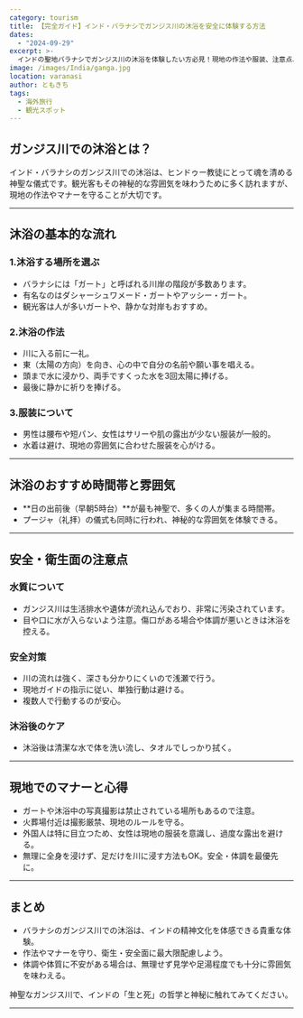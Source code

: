 ```yaml
---
category: tourism
title: 【完全ガイド】インド・バラナシでガンジス川の沐浴を安全に体験する方法
dates:
  - "2024-09-29"
excerpt: >-
  インドの聖地バラナシでガンジス川の沐浴を体験したい方必見！現地の作法や服装、注意点、安全対策まで、初心者にも分かりやすく徹底解説します。安心して神秘的な体験を楽しむための完全ガイド。
image: /images/India/ganga.jpg
location: varanasi
author: ともきち
tags:
  - 海外旅行
  - 観光スポット
---
```


## ガンジス川での沐浴とは？

インド・バラナシのガンジス川での沐浴は、ヒンドゥー教徒にとって魂を清める神聖な儀式です。観光客もその神秘的な雰囲気を味わうために多く訪れますが、現地の作法やマナーを守ることが大切です。

---

## 沐浴の基本的な流れ

### 1.沐浴する場所を選ぶ

- バラナシには「ガート」と呼ばれる川岸の階段が多数あります。
- 有名なのはダシャーシュワメード・ガートやアッシー・ガート。
- 観光客は人が多いガートや、静かな対岸もおすすめ。

### 2.沐浴の作法

- 川に入る前に一礼。
- 東（太陽の方向）を向き、心の中で自分の名前や願い事を唱える。
- 頭まで水に浸かり、両手ですくった水を3回太陽に捧げる。
- 最後に静かに祈りを捧げる。

### 3.服装について

- 男性は腰布や短パン、女性はサリーや肌の露出が少ない服装が一般的。
- 水着は避け、現地の雰囲気に合わせた服装を心がける。

---

## 沐浴のおすすめ時間帯と雰囲気

- **日の出前後（早朝5時台）**が最も神聖で、多くの人が集まる時間帯。
- プージャ（礼拝）の儀式も同時に行われ、神秘的な雰囲気を体験できる。

---

## 安全・衛生面の注意点

### 水質について

- ガンジス川は生活排水や遺体が流れ込んでおり、非常に汚染されています。
- 目や口に水が入らないよう注意。傷口がある場合や体調が悪いときは沐浴を控える。

### 安全対策

- 川の流れは強く、深さも分かりにくいので浅瀬で行う。
- 現地ガイドの指示に従い、単独行動は避ける。
- 複数人で行動するのが安心。

### 沐浴後のケア

- 沐浴後は清潔な水で体を洗い流し、タオルでしっかり拭く。

---

## 現地でのマナーと心得

- ガートや沐浴中の写真撮影は禁止されている場所もあるので注意。
- 火葬場付近は撮影厳禁、現地のルールを守る。
- 外国人は特に目立つため、女性は現地の服装を意識し、過度な露出を避ける。
- 無理に全身を浸けず、足だけを川に浸す方法もOK。安全・体調を最優先に。

---

## まとめ

- バラナシのガンジス川での沐浴は、インドの精神文化を体感できる貴重な体験。
- 作法やマナーを守り、衛生・安全面に最大限配慮しよう。
- 体調や体質に不安がある場合は、無理せず見学や足湯程度でも十分に雰囲気を味わえる。

神聖なガンジス川で、インドの「生と死」の哲学と神秘に触れてみてください。

---
